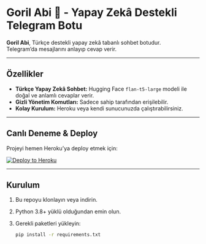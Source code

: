 # Goril Abi 🦍 - Yapay Zekâ Destekli Telegram Botu

**Goril Abi**, Türkçe destekli yapay zekâ tabanlı sohbet botudur.  
Telegram’da mesajlarını anlayıp cevap verir.

---

## Özellikler

- **Türkçe Yapay Zekâ Sohbet:** Hugging Face `flan-t5-large` modeli ile doğal ve anlamlı cevaplar verir.
- **Gizli Yönetim Komutları:** Sadece sahip tarafından erişilebilir.
- **Kolay Kurulum:** Heroku veya kendi sunucunuzda çalıştırabilirsiniz.

---

## Canlı Deneme & Deploy

Projeyi hemen Heroku’ya deploy etmek için:

[![Deploy to Heroku](https://www.herokucdn.com/deploy/button.svg)](https://heroku.com/deploy?template=https://github.com/Hunlar/babuno)

---

## Kurulum

1. Bu repoyu klonlayın veya indirin.
2. Python 3.8+ yüklü olduğundan emin olun.
3. Gerekli paketleri yükleyin:

   ```bash
   pip install -r requirements.txt
